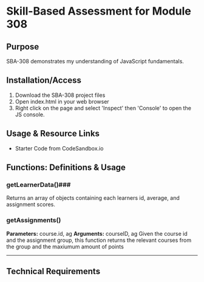 # Skill-Based Assessment for Module 308 #

## Purpose ##

SBA-308 demonstrates my understanding of JavaScript fundamentals. 

## Installation/Access ##

1. Download the SBA-308 project files
2. Open index.html in your web browser
3. Right click on the page and select 'Inspect' then 'Console' to open the JS console.

## Usage & Resource Links ##

- Starter Code from CodeSandbox.io

## Functions: Definitions & Usage ##
### getLearnerData()###
Returns an array of objects containing each learners id, average, and assignment scores. 

### getAssignments() ###
**Parameters:** course.id, ag
**Arguments:** courseID, ag
Given the course id and the assignment group, this function returns the relevant courses from the group and the maxiumum amount of points 

---

## Technical Requirements ## 
